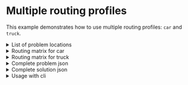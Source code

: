 # Multiple routing profiles

This example demonstrates how to use multiple routing profiles: `car` and `truck`.


<details>
    <summary>List of problem locations</summary><p>

```json
{{#include ../../../../examples/json-pragmatic/data/profiles.basic.locations.json}}
```

</p></details>

<details>
    <summary>Routing matrix for car</summary><p>

```json
{{#include ../../../../examples/json-pragmatic/data/profiles.basic.matrix.car.json}}
```

</p></details>

<details>
    <summary>Routing matrix for truck</summary><p>

```json
{{#include ../../../../examples/json-pragmatic/data/profiles.basic.matrix.truck.json}}
```

</p></details>


<details>
    <summary>Complete problem json</summary><p>

```json
{{#include ../../../../examples/json-pragmatic/data/profiles.basic.problem.json}}
```

</p></details>

<details>
    <summary>Complete solution json</summary><p>

```json
{{#include ../../../../examples/json-pragmatic/data/profiles.basic.solution.json}}
```

</p></details>

<details>
    <summary>Usage with cli</summary><p>

```
vrp-cli pragmatic profiles.basic.problem.json -m profiles.basic.matrix.json -o profiles.basic.solution.json --max-generations=100
```

</p></details>
